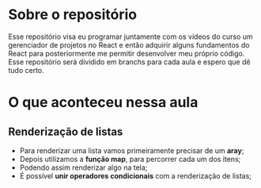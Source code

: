 # Sobre o repositório
Esse repositório visa eu programar juntamente com os vídeos do curso um gerenciador de projetos no React e então adquirir alguns fundamentos do React para posteriormente me permitir desenvolver meu próprio código. Esse repositório será dividido em branchs para cada aula e espero que dê tudo certo.

# O que aconteceu nessa aula

## Renderização de listas

- Para renderizar uma lista vamos primeiramente precisar de um **aray**;
- Depois utilizamos a **função map**, para percorrer cada um dos itens;
- Podendo assim renderizar algo na tela;
- É possível **unir operadores condicionais** com a renderização de listas;